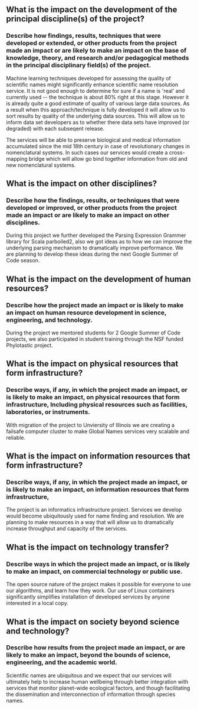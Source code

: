 What is the impact on the development of the principal discipline(s) of the project?
------------------------------------------------------------------------------------

### Describe how findings, results, techniques that were developed or extended, or other products from the project made an impact or are likely to make an impact on the base of knowledge, theory, and research and/or pedagogical methods in the principal disciplinary field(s) of the project.

Machine learning techniques developed for assessing the quality of scientific names
might significantly enhance scientific name resolution service. It is not good
enough to determine for sure if a name is 'real' and currently used -- the
technique is about 80% right at this stage. However it is already quite a good estimate of
quality of various large data sources. As a result when this approach/technique is fully
developed it will allow us to sort results by quality of the underlying data sources.  This will allow us to inform data set developers as to whether there data sets have improved (or degraded) with each subseqent release.

The services will be able to preserve biological and medical information
accumulated since the mid 18th century in case of revolutionary changes in
nomenclatural systems. In such cases our services would create a cross-mapping
bridge which will allow go bind together information from old and new
nomenclatural systems.

What is the impact on other disciplines?
----------------------------------------

### Describe how the findings, results, or techniques that were developed or improved, or other products from the project made an impact or are likely to make an impact on other disciplines.

During this project we further developed the Parsing Expression Grammer library for
Scala parboiled2, also we got ideas as to how we can improve the underlying parsing mechanism
to dramatically improve performance. We are planning to develop these ideas during the
next Google Summer of Code season.

What is the impact on the development of human resources?
---------------------------------------------------------

### Describe how the project made an impact or is likely to make an impact on human resource development in science, engineering, and technology.

During the project we mentored students for 2 Google Summer of Code projects,
we also participated in student training through the NSF funded Phylotastic
project.

What is the impact on physical resources that form infrastructure?
------------------------------------------------------------------

### Describe ways, if any, in which the project made an impact, or is likely to make an impact, on physical resources that form infrastructure, Including physical resources such as facilities, laboratories, or instruments.

With migration of the project to Unviersity of Illinois we are creating a
failsafe computer cluster to make Global Names services very scalable and
reliable.

What is the impact on information resources that form infrastructure?
---------------------------------------------------------------------

### Describe ways, if any, in which the project made an impact, or is likely to make an impact, on information resources that form infrastructure,

The project is an informatics infrastructure project. Services we develop would
become ubiquitously used for name finding and resolution. We are planning
to make resources in a way that will allow us to dramatically increase
throughput and capacity of the services.

What is the impact on technology transfer?
------------------------------------------

### Describe ways in which the project made an impact, or is likely to make an impact, on commercial technology or public use.

The open source nature of the project makes it possible for everyone to use our
algorithms, and learn how they work. Our use of Linux containers
significantly simplifies installation of developed services by anyone
interested in a local copy.

What is the impact on society beyond science and technology?
------------------------------------------------------------

### Describe how results from the project made an impact, or are likely to make an impact, beyond the bounds of science, engineering, and the academic world.

Scientific names are ubiquitous and we expect that our services will ultimately help to increase human wellbeing through better integration with services that monitor planet-wide ecological factors, and though facilitating the dissemination and interconnection of
information through species names.  
